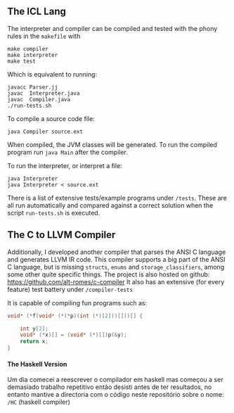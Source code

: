 ## The ICL Lang

The interpreter and compiler can be compiled and tested with the phony rules in the `makefile` with
```
make compiler
make interpreter
make test
```

Which is equivalent to running:
```
javacc Parser.jj
javac  Interpreter.java
javac  Compiler.java
./run-tests.sh
```

To compile a source code file:
```
java Compiler source.ext
```
When compiled, the JVM classes will be generated. To run the compiled program
run `java Main` after the compiler.

To run the interpreter, or interpret a file:
```
java Interpreter
java Interpreter < source.ext
```

There is a list of extensive tests/example programs under `/tests`.
These are all run automatically and compared against a correct solution when the
script `run-tests.sh` is executed.


## The C to LLVM Compiler

Additionally, I developed another compiler that parses the ANSI C language and
generates LLVM IR code. This compiler supports a big part of the ANSI C
language, but is missing `structs`, `enums` and `storage_classifiers`, among some
other quite specific things. The project is also hosted on github: https://github.com/alt-romes/c-compiler
It also has an extensive (for every feature) test battery under `/compiler-tests`

It is capable of compiling fun programs such as:
```c
void* (*f(void* (*(*p)(int (*)[2]))[]))[] {

    int y[2];
    void* (*x)[] = (void* (*)[])p(&y);
    return x;
}
```

#### The Haskell Version

Um dia comecei a reescrever o compilador em haskell mas começou a ser demasiado trabalho repetitivo então desisti antes de ter resultados, no entanto mantive a directoria com o código neste repositório sobre o nome: `/HC` (haskell compiler)
